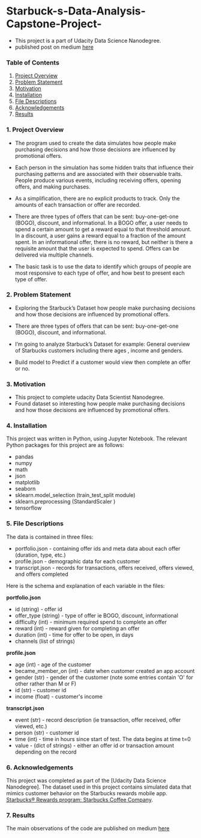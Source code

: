 # Starbuck-s-Data-Analysis-Capstone-Project-

* This project is a part of Udacity Data Science Nanodegree.
* published post on medium [here](https://medium.com/@aalboughbar/starbuck-s-data-analysis-capstone-project-4955e4f217d )

### Table of Contents

1. [Project Overview](#overview)
2. [Problem Statement](#components)
3. [Motivation](#Motivation)
4. [Installation](#installation)
5. [File Descriptions](#files)
6. [Acknowledgements](#licensing)
7. [Results](#results)
### 1. Project Overview<a name="overview"></a>

* The program used to create the data simulates how people make purchasing decisions and how those decisions are influenced by promotional offers.

* Each person in the simulation has some hidden traits that influence their purchasing patterns and are associated with their observable traits. People produce various events, including receiving offers, opening offers, and making purchases.

* As a simplification, there are no explicit products to track. Only the amounts of each transaction or offer are recorded.

* There are three types of offers that can be sent: buy-one-get-one (BOGO), discount, and informational. In a BOGO offer, a user needs to spend a certain amount to get a reward equal to that threshold amount. In a discount, a user gains a reward equal to a fraction of the amount spent. In an informational offer, there is no reward, but neither is there a requisite amount that the user is expected to spend. Offers can be delivered via multiple channels.

* The basic task is to use the data to identify which groups of people are most responsive to each type of offer, and how best to present each type of offer.



### 2. Problem Statement<a name="components"></a>

* Exploring the Starbuck’s Dataset how people make purchasing decisions and how those decisions are influenced by promotional offers.

* There are three types of offers that can be sent: buy-one-get-one (BOGO), discount, and informational.

* I’m going to analyze Starbuck’s Dataset for example: General overview of Starbucks customers including there ages , income and genders.

* Build model to Predict if a customer would view then complete an offer or no. 


### 3. Motivation<a name="Motivation"></a>
- This project to complete udacity Data Scientist Nanodegree.
- Found dataset so interesting how people make purchasing decisions and how those decisions are influenced by promotional offers.

### 4. Installation<a name="installation"></a>

 This project was written in Python, using Jupyter Notebook. The relevant Python packages for this project are as follows:

- pandas
- numpy
- math
- json
- matplotlib
- seaborn
- sklearn.model_selection (train_test_split module)
- sklearn.preprocessing (StandardScaler )
- tensorflow

### 5. File Descriptions<a name="files"></a>

The data is contained in three files:

* portfolio.json - containing offer ids and meta data about each offer (duration, type, etc.)
* profile.json - demographic data for each customer
* transcript.json - records for transactions, offers received, offers viewed, and offers completed

Here is the schema and explanation of each variable in the files:

**portfolio.json**
* id (string) - offer id
* offer_type (string) - type of offer ie BOGO, discount, informational
* difficulty (int) - minimum required spend to complete an offer
* reward (int) - reward given for completing an offer
* duration (int) - time for offer to be open, in days
* channels (list of strings)

**profile.json**
* age (int) - age of the customer 
* became_member_on (int) - date when customer created an app account
* gender (str) - gender of the customer (note some entries contain 'O' for other rather than M or F)
* id (str) - customer id
* income (float) - customer's income

**transcript.json**
* event (str) - record description (ie transaction, offer received, offer viewed, etc.)
* person (str) - customer id
* time (int) - time in hours since start of test. The data begins at time t=0
* value - (dict of strings) - either an offer id or transaction amount depending on the record

### 6. Acknowledgements<a name="licensing">

This project was completed as part of the [Udacity Data Science Nanodegree]. The dataset used in this project contains simulated data that mimics customer behavior on the Starbucks rewards mobile app. [Starbucks® Rewards program: Starbucks Coffee Company](https://www.starbucks.com/rewards/).

### 7. Results<a name="results"></a>
The main observations of the code are published on medium [here](https://medium.com/@aalboughbar/starbuck-s-data-analysis-capstone-project-4955e4f217d )

